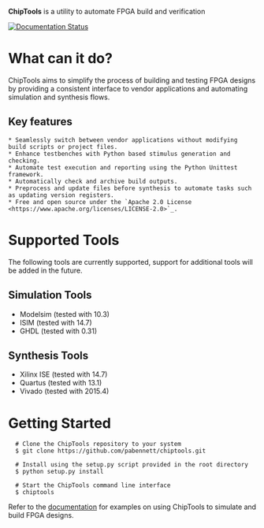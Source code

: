**ChipTools** is a utility to automate FPGA build and verification

[![Documentation Status](https://readthedocs.org/projects/chiptools/badge/?version=latest)](http://chiptools.readthedocs.org/en/latest/?badge=latest)

What can it do?
===============

ChipTools aims to simplify the process of building and testing FPGA designs by
providing a consistent interface to vendor applications and automating simulation and synthesis flows.

Key features
------------

    * Seamlessly switch between vendor applications without modifying build scripts or project files.
    * Enhance testbenches with Python based stimulus generation and checking.
    * Automate test execution and reporting using the Python Unittest framework.
    * Automatically check and archive build outputs.
    * Preprocess and update files before synthesis to automate tasks such as updating version registers.
    * Free and open source under the `Apache 2.0 License <https://www.apache.org/licenses/LICENSE-2.0>`_.

Supported Tools
===============

The following tools are currently supported, support for additional tools
will be added in the future. 

Simulation Tools
----------------

* Modelsim (tested with 10.3)
* ISIM (tested with 14.7)
* GHDL (tested with 0.31)

Synthesis Tools
---------------

* Xilinx ISE (tested with 14.7)
* Quartus (tested with 13.1)
* Vivado (tested with 2015.4)

Getting Started
===============
```
  # Clone the ChipTools repository to your system
  $ git clone https://github.com/pabennett/chiptools.git
  
  # Install using the setup.py script provided in the root directory
  $ python setup.py install
  
  # Start the ChipTools command line interface
  $ chiptools
```
Refer to the [documentation](http://chiptools.readthedocs.org/en/latest/examples.html) for examples on using ChipTools to simulate and build FPGA designs.

